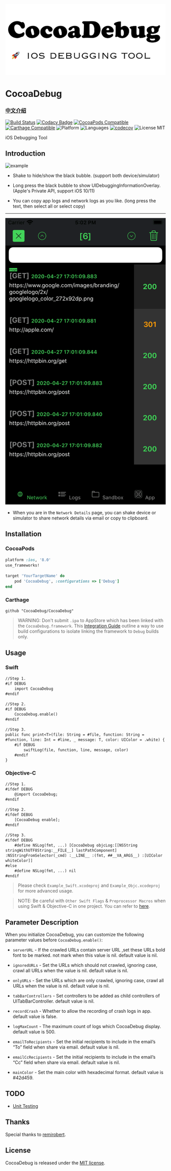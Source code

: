 <p align="center">
  <img src ="https://raw.githubusercontent.com/CocoaDebug/CocoaDebug/master/pic/logo.png"/>
</p>

# CocoaDebug

### [中文介绍](https://github.com/CocoaDebug/CocoaDebug/wiki/%E4%B8%AD%E6%96%87%E4%BB%8B%E7%BB%8D)

[![Build Status](https://travis-ci.org/CocoaDebug/CocoaDebug.svg?branch=master)](https://travis-ci.org/CocoaDebug/CocoaDebug)
[![Codacy Badge](https://api.codacy.com/project/badge/Grade/6aac8606d10f403a811cafdf870bb552)](https://www.codacy.com/app/CocoaDebug/CocoaDebug?utm_source=github.com&amp;utm_medium=referral&amp;utm_content=CocoaDebug/CocoaDebug&amp;utm_campaign=Badge_Grade)
[![CocoaPods Compatible](https://img.shields.io/cocoapods/v/CocoaDebug.svg)](https://img.shields.io/cocoapods/v/CocoaDebug.svg)
[![Carthage Compatible](https://img.shields.io/badge/Carthage-compatible-4BC51D.svg?style=flat)](https://github.com/Carthage/Carthage)
![Platform](https://img.shields.io/badge/platforms-iOS%208.0+-blue.svg)
![Languages](https://img.shields.io/badge/languages-Swift%20%7C%20ObjC-orange.svg)
[![codecov](https://codecov.io/gh/CocoaDebug/CocoaDebug/branch/master/graph/badge.svg)](https://codecov.io/gh/CocoaDebug/CocoaDebug)
<img src="https://img.shields.io/badge/license-MIT-blue.svg?style=flat" alt="License MIT"/>

iOS Debugging Tool

## Introduction

![example](https://raw.githubusercontent.com/CocoaDebug/CocoaDebug/master/pic/example.gif)

- Shake to hide/show the black bubble. (support both device/simulator)

- Long press the black bubble to show UIDebuggingInformationOverlay. (Apple's Private API, support iOS 10/11)

- You can copy app logs and network logs as you like. (long press the text, then select all or select copy)

---

![](https://raw.githubusercontent.com/CocoaDebug/CocoaDebug/master/pic/6.png)

- When you are in the `Network Details` page, you can shake device or simulator to share network details via email or copy to clipboard.

## Installation

### CocoaPods

```ruby
platform :ios, '8.0'
use_frameworks!

target 'YourTargetName' do
    pod 'CocoaDebug', :configurations => ['Debug']
end
```

### Carthage

```ogdl
github "CocoaDebug/CocoaDebug"
```

> WARNING: Don't submit `.ipa` to AppStore which has been linked with the `CocoaDebug.framework`. This [Integration Guide](https://github.com/CocoaDebug/CocoaDebug/wiki/Integration-Guide) outline a way to use build configurations to isolate linking the framework to `Debug` builds only.

## Usage

### Swift
	
    //Step 1.
    #if DEBUG
        import CocoaDebug
    #endif
	
    //Step 2.
    #if DEBUG
        CocoaDebug.enable()
    #endif

    //Step 3.
    public func print<T>(file: String = #file, function: String = #function, line: Int = #line, _ message: T, color: UIColor = .white) {
        #if DEBUG
            swiftLog(file, function, line, message, color)
        #endif
    }
	

### Objective-C
	
    //Step 1.
    #ifdef DEBUG
        @import CocoaDebug;
    #endif
	
    //Step 2.
    #ifdef DEBUG
        [CocoaDebug enable];
    #endif
	
    //Step 3.
    #ifdef DEBUG
        #define NSLog(fmt, ...) [CocoaDebug objcLog:[[NSString stringWithUTF8String:__FILE__] lastPathComponent] :NSStringFromSelector(_cmd) :__LINE__ :(fmt, ##__VA_ARGS__) :[UIColor whiteColor]]
    #else
        #define NSLog(fmt, ...) nil
    #endif

> Please check `Example_Swift.xcodeproj` and `Example_Objc.xcodeproj` for more advanced usage.

> NOTE: Be careful with `Other Swift Flags` & `Preprocessor Macros` when using Swift & Objective-C in one project. You can refer to [here](https://stackoverflow.com/questions/24111854/in-absence-of-preprocessor-macros-is-there-a-way-to-define-practical-scheme-spe).  

## Parameter Description

When you initialize CocoaDebug, you can customize the following parameter values before `CocoaDebug.enable()`:

- `serverURL` - If the crawled URLs contain server URL ,set these URLs bold font to be marked. not mark when this value is nil. default value is nil.

- `ignoredURLs` - Set the URLs which should not crawled, ignoring case, crawl all URLs when the value is nil. default value is nil.

- `onlyURLs` - Set the URLs which are only crawled, ignoring case, crawl all URLs when the value is nil. default value is nil.

- `tabBarControllers` - Set controllers to be added as child controllers of UITabBarController. default value is nil.

- `recordCrash` - Whether to allow the recording of crash logs in app. default value is false.

- `logMaxCount` - The maximum count of logs which CocoaDebug display. default value is 500.

- `emailToRecipients` - Set the initial recipients to include in the email’s “To” field when share via email. default value is nil.

- `emailCcRecipients` - Set the initial recipients to include in the email’s “Cc” field when share via email. default value is nil.

- `mainColor` - Set the main color with hexadecimal format. default value is #42d459.

## TODO

- [Unit Testing](https://codecov.io/gh/CocoaDebug/CocoaDebug)

## Thanks

Special thanks to [remirobert](https://github.com/remirobert).

## License

CocoaDebug is released under the [MIT license](https://github.com/CocoaDebug/CocoaDebug/blob/master/LICENSE).